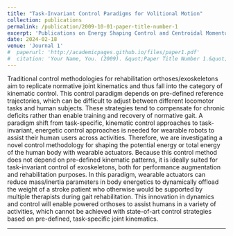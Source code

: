 ```yaml
---
title: "Task-Invariant Control Paradigms for Volitional Motion"
collection: publications
permalink: /publication/2009-10-01-paper-title-number-1
excerpt: 'Publications on Energy Shaping Control and Centroidal Momentum Shaping Control.'
date: 2024-02-18
venue: 'Journal 1'
#  paperurl: 'http://academicpages.github.io/files/paper1.pdf'
#  citation: 'Your Name, You. (2009). &quot;Paper Title Number 1.&quot; <i>Journal 1</i>. 1(1).'
---
```

Traditional control methodologies for rehabilitation orthoses/exoskeletons aim to replicate normative joint kinematics and thus fall into the category of kinematic control. This control paradigm depends on pre-defined reference trajectories, which can be difficult to adjust between different locomotor tasks and human subjects. These strategies tend to compensate for chronic deficits rather than enable training and recovery of normative gait. A paradigm shift from task-specific, kinematic control approaches to task-invariant, energetic control approaches is needed for wearable robots to assist their human users across activities. Therefore, we are investigating a novel control methodology for shaping the potential energy or total energy of the human body with wearable actuators. Because this control method does not depend on pre-defined kinematic patterns, it is ideally suited for task-invariant control of exoskeletons, both for performance augmentation and rehabilitation purposes. In this paradigm, wearable actuators can reduce mass/inertia parameters in body energetics to dynamically offload the weight of a stroke patient who otherwise would be supported by multiple therapists during gait rehabilitation. This innovation in dynamics and control will enable powered orthoses to assist humans in a variety of activities, which cannot be achieved with state-of-art control strategies based on pre-defined, task-specific joint kinematics.

---
<!-- This paper is about the number 1. The number 2 is left for future work. -->

<!-- [Download paper here](http://academicpages.github.io/files/paper1.pdf) -->

<!-- Recommended citation: Your Name, You. (2009). "Paper Title Number 1." <i>Journal 1</i>. 1(1). -->
